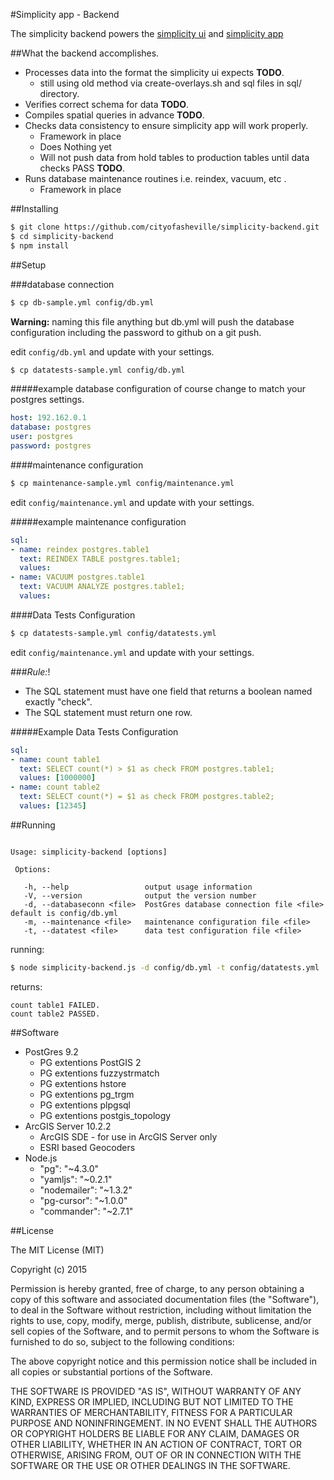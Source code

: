 #Simplicity app - Backend

The simplicity backend powers the [simplicity ui](https://github.com/cityofasheville/simplicity-ui) and [simplicity app](http://cityofasheville.github.io/simplicity-ui)

##What the backend accomplishes.
* Processes data into the format the simplicity ui expects **TODO**.
  * still using old method via create-overlays.sh  and sql files in sql/ directory.
* Verifies correct schema for data **TODO**.
* Compiles spatial queries in advance **TODO**.
* Checks data consistency to ensure simplicity app will work properly.
  * Framework in place
  * Does Nothing yet
  * Will not push data from hold tables to production tables until data checks PASS **TODO**.
* Runs database maintenance routines i.e. reindex, vacuum, etc .
  * Framework in place

##Installing
```sh
$ git clone https://github.com/cityofasheville/simplicity-backend.git
$ cd simplicity-backend
$ npm install
```

##Setup

###database connection
```sh
$ cp db-sample.yml config/db.yml
```
**Warning:** naming this file anything but db.yml will push the database configuration including the password to github on a git push.

edit `config/db.yml` and update with your settings.

```sh
$ cp datatests-sample.yml config/db.yml
```

#####example database configuration
of course change to match your postgres settings.
```yaml
host: 192.162.0.1
database: postgres
user: postgres
password: postgres
```

####maintenance configuration
```sh
$ cp maintenance-sample.yml config/maintenance.yml
```

edit `config/maintenance.yml` and update with your settings.

#####example maintenance configuration
```yaml
sql:
- name: reindex postgres.table1
  text: REINDEX TABLE postgres.table1;
  values:
- name: VACUUM postgres.table1
  text: VACUUM ANALYZE postgres.table1;
  values:
```

####Data Tests Configuration
```sh
$ cp datatests-sample.yml config/datatests.yml
```

edit `config/maintenance.yml` and update with your settings.

###*Rule:*!  
* The SQL statement must have one field that returns a boolean named exactly "check".
* The SQL statement must return one row.

#####Example Data Tests Configuration
```yaml
sql:
- name: count table1
  text: SELECT count(*) > $1 as check FROM postgres.table1;
  values: [1000000]
- name: count table2
  text: SELECT count(*) = $1 as check FROM postgres.table2;
  values: [12345]
```

##Running
```

Usage: simplicity-backend [options]

 Options:

   -h, --help                 output usage information
   -V, --version              output the version number
   -d, --databaseconn <file>  PostGres database connection file <file> default is config/db.yml
   -m, --maintenance <file>   maintenance configuration file <file>
   -t, --datatest <file>      data test configuration file <file>
```
running:

```sh
$ node simplicity-backend.js -d config/db.yml -t config/datatests.yml
```

returns:

```
count table1 FAILED.
count table2 PASSED.
```

##Software
* PostGres 9.2
  * PG extentions PostGIS 2
  * PG extentions fuzzystrmatch
  * PG extentions hstore
  * PG extentions pg_trgm
  * PG extentions plpgsql
  * PG extentions postgis_topology
* ArcGIS Server 10.2.2
  * ArcGIS SDE - for use in ArcGIS Server only
  * ESRI based Geocoders
* Node.js
  * "pg": "~4.3.0"
  * "yamljs": "~0.2.1"
  * "nodemailer": "~1.3.2"
  * "pg-cursor": "~1.0.0"
  * "commander": "~2.7.1"

##License

The MIT License (MIT)

Copyright (c) 2015

Permission is hereby granted, free of charge, to any person obtaining a copy
of this software and associated documentation files (the "Software"), to deal
in the Software without restriction, including without limitation the rights
to use, copy, modify, merge, publish, distribute, sublicense, and/or sell
copies of the Software, and to permit persons to whom the Software is
furnished to do so, subject to the following conditions:

The above copyright notice and this permission notice shall be included in all
copies or substantial portions of the Software.

THE SOFTWARE IS PROVIDED "AS IS", WITHOUT WARRANTY OF ANY KIND, EXPRESS OR
IMPLIED, INCLUDING BUT NOT LIMITED TO THE WARRANTIES OF MERCHANTABILITY,
FITNESS FOR A PARTICULAR PURPOSE AND NONINFRINGEMENT. IN NO EVENT SHALL THE
AUTHORS OR COPYRIGHT HOLDERS BE LIABLE FOR ANY CLAIM, DAMAGES OR OTHER
LIABILITY, WHETHER IN AN ACTION OF CONTRACT, TORT OR OTHERWISE, ARISING FROM,
OUT OF OR IN CONNECTION WITH THE SOFTWARE OR THE USE OR OTHER DEALINGS IN THE
SOFTWARE.
